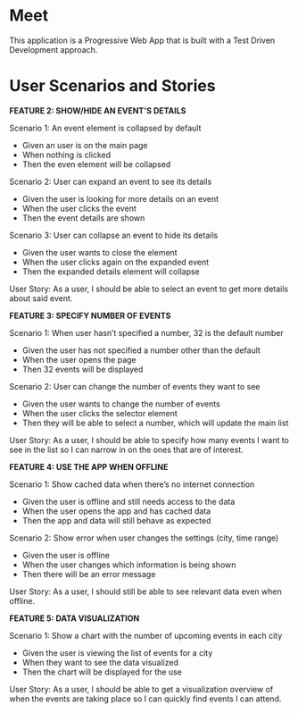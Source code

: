 # Meet

This application is a Progressive Web App that is built with a Test Driven Development approach.

# User Scenarios and Stories


**FEATURE 2: SHOW/HIDE AN EVENT'S DETAILS**

Scenario 1: An event element is collapsed by default

- Given an user is on the main page
- When nothing is clicked
- Then the even element will be collapsed

Scenario 2: User can expand an event to see its details

- Given the user is looking for more details on an event
- When the user clicks the event
- Then the event details are shown

Scenario 3: User can collapse an event to hide its details

- Given the user wants to close the element
- When the user clicks again on the expanded event
- Then the expanded details element will collapse

User Story: As a user, I should be able to select an event to get more details about said event.


**FEATURE 3: SPECIFY NUMBER OF EVENTS**

Scenario 1: When user hasn’t specified a number, 32 is the default number

- Given the user has not specified a number other than the default
- When the user opens the page
- Then 32 events will be displayed

Scenario 2: User can change the number of events they want to see

- Given the user wants to change the number of events
- When the user clicks the selector element
- Then they will be able to select a number, which will update the main list

User Story: As a user, I should be able to specify how many events I want to see in the list so I can narrow in on the ones that are of interest.


**FEATURE 4: USE THE APP WHEN OFFLINE**

Scenario 1: Show cached data when there’s no internet connection

- Given the user is offline and still needs access to the data
- When the user opens the app and has cached data
- Then the app and data will still behave as expected


Scenario 2: Show error when user changes the settings (city, time range)

- Given the user is offline
- When the user changes which information is being shown
- Then there will be an error message

User Story: As a user, I should still be able to see relevant data even when offline.


**FEATURE 5: DATA VISUALIZATION**

Scenario 1: Show a chart with the number of upcoming events in each city

- Given the user is viewing the list of events for a city
- When they want to see the data visualized
- Then the chart will be displayed for the use

User Story: As a user, I should be able to get a visualization overview of when the events are taking place so I can quickly find events I can attend.

